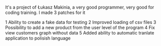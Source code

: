 It's a project of Łukasz Makinia, a very good programmer, very good for coding training.
I made 3 patches for it

1 Ability to create a fake data for testing
2 Improved loading of csv files
3 Possibility to add a new product from the user level of the program
4 Fix view customers graph without data
5 Added ability to automatic tranlate application to polisish language
